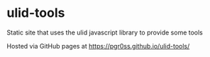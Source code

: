 # ulid-tools
Static site that uses the ulid javascript library to provide some tools

Hosted via GitHub pages at https://pgr0ss.github.io/ulid-tools/
